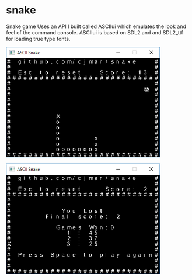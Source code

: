 # snake
Snake game
Uses an API I built called ASCIIui which emulates the look and feel of the command console.
ASCIIui is based on SDL2 and and SDL2_ttf for loading true type fonts.

![alt text](https://github.com/cjmar/snake/blob/master/snake/data/snake2.png)

![alt text](https://github.com/cjmar/snake/blob/master/snake/data/snake.png)
